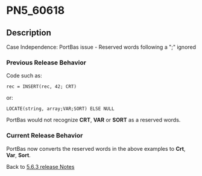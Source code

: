 # PN5_60618

<PageHeader />

## Description

Case Independence: PortBas issue - Reserved words following a ";" ignored

### Previous Release Behavior

Code such as:

```
rec = INSERT(rec, 42; CRT)
```

or:

```
LOCATE(string, array;VAR;SORT) ELSE NULL
```

PortBas would not recognize **CRT**, **VAR** or **SORT** as a reserved words.

### Current Release Behavior

PortBas now converts the reserved words in the above examples to **Crt**, **Var**, **Sort**.

Back to [5.6.3 release Notes](./../README.md)

<PageFooter />
